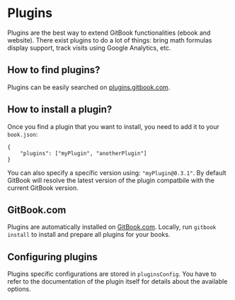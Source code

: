 # Plugins

Plugins are the best way to extend GitBook functionalities \(ebook and website\). There exist plugins to do a lot of things: bring math formulas display support, track visits using Google Analytics, etc.

## How to find plugins?

Plugins can be easily searched on [plugins.gitbook.com](https://plugins.gitbook.com).

## How to install a plugin?

Once you find a plugin that you want to install, you need to add it to your `book.json`:

```text
{
    "plugins": ["myPlugin", "anotherPlugin"]
}
```

You can also specify a specific version using: `"myPlugin@0.3.1"`. By default GitBook will resolve the latest version of the plugin compatbile with the current GitBook version.

## GitBook.com

Plugins are automatically installed on [GitBook.com](https://www.gitbook.com). Locally, run `gitbook install` to install and prepare all plugins for your books.

## Configuring plugins

Plugins specific configurations are stored in `pluginsConfig`. You have to refer to the documentation of the plugin itself for details about the available options.

